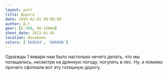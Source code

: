 ```yaml
---
layout: post
title: Дорога
date: 2018-02-01 00:00:00
author: Д.Г.
gear: [E-300, 40-150mm]
shoot_date: 2012-01-01
location: Нахабино
colors: ['5b5b5d', '080808']
---
```

Однажды 1 января нам было настолько нечего делать, что мы потащились, несмотря на дрянную погоду, погулять в лес. Ну, и помимо прочего сфоткали вот эту готишную дорогу.

